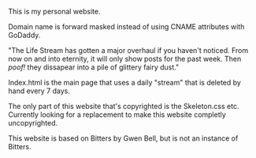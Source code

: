 This is my personal website.

Domain name is forward masked instead of using CNAME attributes with GoDaddy.

"The Life Stream has gotten a major overhaul if you haven't noticed. From now on and into eternity, it will only show posts for the past week. Then *poof!* they dissapear into a pile of glittery fairy dust."

Index.html is the main page that uses a daily "stream" that is deleted by hand every 7 days. 

The only part of this website that's copyrighted is the Skeleton.css etc. Currently looking for a replacement to make this website completly uncopyrighted.

This website is based on Bitters by Gwen Bell, but is not an instance of Bitters. 



